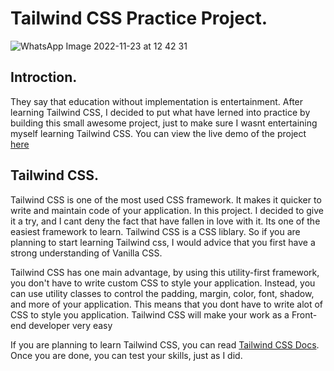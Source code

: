 # Tailwind CSS Practice Project.

![WhatsApp Image 2022-11-23 at 12 42 31](https://user-images.githubusercontent.com/91586973/203515077-abe2910d-ef5b-449b-8614-e1c7a55aff45.jpeg)

## Introction.
They say that education without implementation is entertainment. After learning Tailwind CSS, I decided to put what have lerned into practice by building this small awesome project, just to make sure I wasnt entertaining myself learning Tailwind CSS. You can view the live demo of the project [here](https://my-tailwind-css-project.netlify.app/)

## Tailwind CSS.

Tailwind CSS is one of the most used CSS framework. It makes it quicker to write and maintain code of your application. In this project. I decided to give it a try, and I cant deny the fact that have fallen in love with it. Its one of the easiest framework to learn. Tailwind CSS is a CSS liblary. So if you are planning to start learning Tailwind css, I would advice that you first have a strong understanding of Vanilla CSS. 

Tailwind CSS has one main advantage, by using this utility-first framework, you don't have to write custom CSS to style your application. Instead, you can use utility classes to control the padding, margin, color, font, shadow, and more of your application. This means that you dont have to write alot of CSS to style you application. Tailwind CSS will make your work as a Front-end developer very easy 

If you are planning to learn Tailwind CSS, you can read [Tailwind CSS Docs](https://tailwindcss.com/). Once you are done, you can test your skills, just as I did. 

